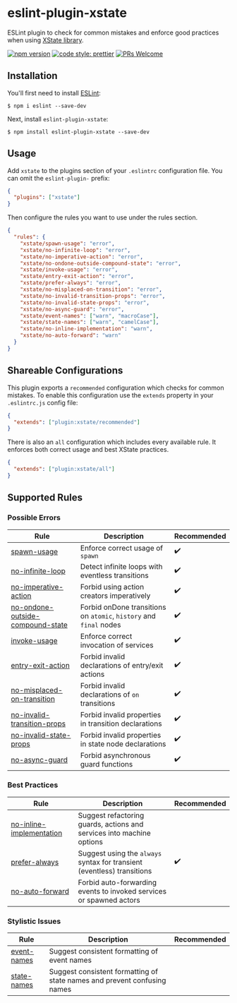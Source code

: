 # eslint-plugin-xstate

ESLint plugin to check for common mistakes and enforce good practices when using [XState library](https://xstate.js.org/).

[![npm version](https://img.shields.io/npm/v/eslint-plugin-xstate)](https://npmjs.com/package/eslint-plugin-xstate)
[![code style: prettier](https://img.shields.io/badge/code_style-prettier-ff69b4.svg)](https://github.com/prettier/prettier)
[![PRs Welcome](https://img.shields.io/badge/PRs-welcome-brightgreen.svg?style=flat-square)](http://makeapullrequest.com)

## Installation

You'll first need to install [ESLint](http://eslint.org):

```
$ npm i eslint --save-dev
```

Next, install `eslint-plugin-xstate`:

```
$ npm install eslint-plugin-xstate --save-dev
```

## Usage

Add `xstate` to the plugins section of your `.eslintrc` configuration file. You can omit the `eslint-plugin-` prefix:

```json
{
  "plugins": ["xstate"]
}
```

Then configure the rules you want to use under the rules section.

```json
{
  "rules": {
    "xstate/spawn-usage": "error",
    "xstate/no-infinite-loop": "error",
    "xstate/no-imperative-action": "error",
    "xstate/no-ondone-outside-compound-state": "error",
    "xstate/invoke-usage": "error",
    "xstate/entry-exit-action": "error",
    "xstate/prefer-always": "error",
    "xstate/no-misplaced-on-transition": "error",
    "xstate/no-invalid-transition-props": "error",
    "xstate/no-invalid-state-props": "error",
    "xstate/no-async-guard": "error",
    "xstate/event-names": ["warn", "macroCase"],
    "xstate/state-names": ["warn", "camelCase"],
    "xstate/no-inline-implementation": "warn",
    "xstate/no-auto-forward": "warn"
  }
}
```

## Shareable Configurations

This plugin exports a `recommended` configuration which checks for common mistakes. To enable this configuration use the `extends` property in your `.eslintrc.js` config file:

```json
{
  "extends": ["plugin:xstate/recommended"]
}
```

There is also an `all` configuration which includes every available rule. It enforces both correct usage and best XState practices.

```json
{
  "extends": ["plugin:xstate/all"]
}
```

## Supported Rules

### Possible Errors

| Rule                                                                               | Description                                                        | Recommended        |
| ---------------------------------------------------------------------------------- | ------------------------------------------------------------------ | ------------------ |
| [spawn-usage](docs/rules/spawn-usage.md)                                           | Enforce correct usage of `spawn`                                   | :heavy_check_mark: |
| [no-infinite-loop](docs/rules/no-infinite-loop.md)                                 | Detect infinite loops with eventless transitions                   | :heavy_check_mark: |
| [no-imperative-action](docs/rules/no-imperative-action.md)                         | Forbid using action creators imperatively                          | :heavy_check_mark: |
| [no-ondone-outside-compound-state](docs/rules/no-ondone-outside-compound-state.md) | Forbid onDone transitions on `atomic`, `history` and `final` nodes | :heavy_check_mark: |
| [invoke-usage](docs/rules/invoke-usage.md)                                         | Enforce correct invocation of services                             | :heavy_check_mark: |
| [entry-exit-action](docs/rules/entry-exit-action.md)                               | Forbid invalid declarations of entry/exit actions                  | :heavy_check_mark: |
| [no-misplaced-on-transition](docs/rules/no-misplaced-on-transition.md)             | Forbid invalid declarations of `on` transitions                    | :heavy_check_mark: |
| [no-invalid-transition-props](docs/rules/no-invalid-transition-props.md)           | Forbid invalid properties in transition declarations               | :heavy_check_mark: |
| [no-invalid-state-props](docs/rules/no-invalid-state-props.md)                     | Forbid invalid properties in state node declarations               | :heavy_check_mark: |
| [no-async-guard](docs/rules/no-async-guard.md)                                     | Forbid asynchronous guard functions                                | :heavy_check_mark: |

### Best Practices

| Rule                                                               | Description                                                             | Recommended        |
| ------------------------------------------------------------------ | ----------------------------------------------------------------------- | ------------------ |
| [no-inline-implementation](docs/rules/no-inline-implementation.md) | Suggest refactoring guards, actions and services into machine options   |                    |
| [prefer-always](docs/rules/prefer-always.md)                       | Suggest using the `always` syntax for transient (eventless) transitions | :heavy_check_mark: |
| [no-auto-forward](docs/rules/no-auto-forward.md)                   | Forbid auto-forwarding events to invoked services or spawned actors     |                    |

### Stylistic Issues

| Rule                                     | Description                                                              | Recommended |
| ---------------------------------------- | ------------------------------------------------------------------------ | ----------- |
| [event-names](docs/rules/event-names.md) | Suggest consistent formatting of event names                             |             |
| [state-names](docs/rules/state-names.md) | Suggest consistent formatting of state names and prevent confusing names |             |
